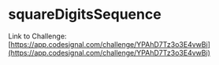# squareDigitsSequence

Link to Challenge: [https://app.codesignal.com/challenge/YPAhD7Tz3o3E4vwBi](https://app.codesignal.com/challenge/YPAhD7Tz3o3E4vwBi)